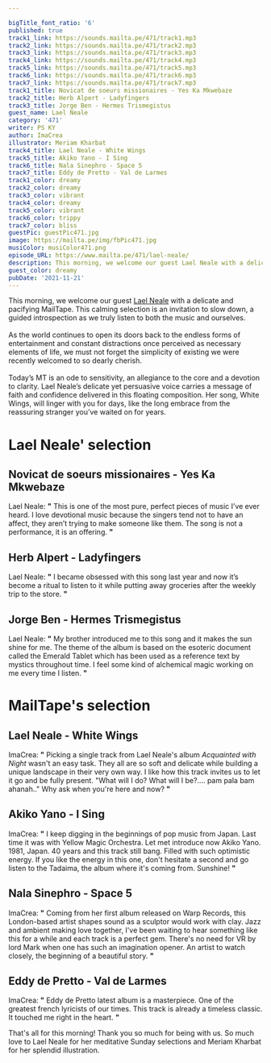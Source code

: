 ```yaml
---

bigTitle_font_ratio: '6'
published: true
track1_link: https://sounds.mailta.pe/471/track1.mp3
track2_link: https://sounds.mailta.pe/471/track2.mp3
track3_link: https://sounds.mailta.pe/471/track3.mp3
track4_link: https://sounds.mailta.pe/471/track4.mp3
track5_link: https://sounds.mailta.pe/471/track5.mp3
track6_link: https://sounds.mailta.pe/471/track6.mp3
track7_link: https://sounds.mailta.pe/471/track7.mp3
track1_title: Novicat de soeurs missionaires - Yes Ka Mkwebaze
track2_title: Herb Alpert - Ladyfingers
track3_title: Jorge Ben - Hermes Trismegistus
guest_name: Lael Neale
category: '471'
writer: PS KY
author: ImaCrea
illustrator: Meriam Kharbat
track4_title: Lael Neale - White Wings
track5_title: Akiko Yano - I Sing
track6_title: Nala Sinephro - Space 5
track7_title: Eddy de Pretto - Val de Larmes
track1_color: dreamy
track2_color: dreamy
track3_color: vibrant
track4_color: dreamy
track5_color: vibrant
track6_color: trippy
track7_color: bliss
guestPic: guestPic471.jpg
image: https://mailta.pe/img/fbPic471.jpg
musiColor: musiColor471.png
episode_URL: https://www.mailta.pe/471/lael-neale/
description: This morning, we welcome our guest Lael Neale with a delicate and pacifying MailTape. This calming selection is an invitation to slow down, a guided introspection as we truly listen to both the music and ourselves.  As the world continues to open its doors back to the endless forms of entertainment and constant distractions once perceived as necessary elements of life, we must not forget the simplicity of existing we were recently welcomed to so dearly cherish.
guest_color: dreamy
pubDate: '2021-11-21'
---
```

 This morning, we welcome our guest [Lael Neale](https://laelneale.bandcamp.com/album/acquainted-with-night) with a delicate and pacifying MailTape. This calming selection is an invitation to slow down, a guided introspection as we truly listen to both the music and ourselves.
<br><br>
As the world continues to open its doors back to the endless forms of entertainment and constant distractions once perceived as necessary elements of life, we must not forget the simplicity of existing we were recently welcomed to so dearly cherish.
<br><br>
Today’s MT is an ode to sensitivity, an allegiance to the core and a devotion to clarity. Lael Neale’s delicate yet persuasive voice carries a message of faith and confidence delivered in this floating composition. Her song, White Wings, will linger with you for days, like the long embrace from the reassuring stranger you’ve waited on for years. 


# Lael Neale' selection

##  Novicat de soeurs missionaires - Yes Ka Mkwebaze
Lael Neale: **"** This is one of the most pure, perfect pieces of music I’ve ever heard. I love devotional music because the singers tend not to have an affect, they aren’t trying to make someone like them. The song is not a performance, it is an offering. **"** 

##  Herb Alpert - Ladyfingers
Lael Neale: **"** I became obsessed with this song last year and now it’s become a ritual to listen to it while putting away groceries after the weekly trip to the store. **"** 

## Jorge Ben - Hermes Trismegistus
Lael Neale: **"** My brother introduced me to this song and it makes the sun shine for me. The theme of the album is based on the esoteric document called the Emerald Tablet which has been used as a reference text by mystics throughout time. I feel some kind of alchemical magic working on me every time I listen. **"** 


# MailTape's selection

## Lael Neale - White Wings
ImaCrea: **"** Picking a single track from Lael Neale's album *Acquainted with Night* wasn't an easy task. They all are so soft and delicate while building a unique landscape in their very own way. I like how this track invites us to let it go and be fully present. "What will I do? What will I be?.... pam pala bam ahanah.." Why ask when you're here and now? **"** 

## Akiko Yano - I Sing
ImaCrea: **"** I keep digging in the beginnings of pop music from Japan. Last time it was with Yellow Magic Orchestra. Let met introduce now Akiko Yano. 1981, Japan. 40 years and this track still bang. Filled with such optimistic energy. If you like the energy in this one, don't hesitate a second and go listen to the Tadaima, the album where it's coming from. Sunshine! **"** 

## Nala Sinephro - Space 5
ImaCrea: **"** Coming from her first album released on Warp Records, this London-based artist shapes sound as a sculptor would work with clay. Jazz and ambient making love together, I've been waiting to hear something like this for a while and each track is a perfect gem. There's no need for VR by lord Mark when one has such an imagination opener. An artist to watch closely, the beginning of a beautiful story. **"** 

## Eddy de Pretto - Val de Larmes
ImaCrea: **"** Eddy de Pretto latest album is a masterpiece. One of the greatest french lyricists of our times. This track is already a timeless classic. It touched me right in the heart. **"** 

That's all for this morning! Thank you so much for being with us. So much love to Lael Neale for her meditative Sunday selections and Meriam Kharbat for her splendid illustration.
